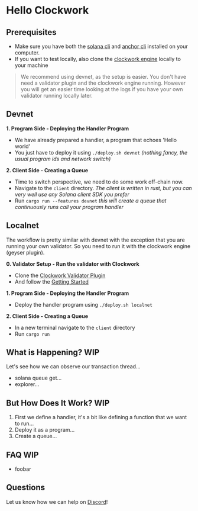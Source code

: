 # **Hello Clockwork**

## Prerequisites
- Make sure you have both the [solana cli](https://docs.solana.com/cli/install-solana-cli-tools) and [anchor cli](https://project-serum.github.io/anchor/getting-started/installation.html#build-from-source-for-other-operating-systems) installed on your computer.
- If you want to test locally, also clone the [clockwork engine](https://github.com/clockwork-xyz/clockwork/) locally to your machine 

> We recommend using devnet, as the setup is easier. You don't have need a validator plugin and the clockwork engine running. However you will get an easier time looking at the logs if you have your own validator running locally later.

## Devnet
**1. Program Side - Deploying the Handler Program**
- We have already prepared a handler, a program that echoes 'Hello world'
- You just have to deploy it using `./deploy.sh devnet` _(nothing fancy, the usual program ids and network switch)_

**2. Client Side - Creating a Queue**
- Time to switch perspective, we need to do some work off-chain now.
- Navigate to the `client` directory. _The client is written in rust, but you can very well use any Solana client SDK you prefer_
- Run `cargo run --features devnet` _this will create a queue that continuously runs call your program handler_

## Localnet

The workflow is pretty similar with devnet with the exception that you are running your own validator. So you need to run it with the clockwork engine (geyser plugin).

**0. Validator Setup - Run the validator with Clockwork**
- Clone the [Clockwork Validator Plugin](https://github.com/clockwork-xyz/clockwork/#getting-started)
- And follow the [Getting Started](https://github.com/clockwork-xyz/clockwork/#getting-started)

**1. Program Side - Deploying the Handler Program**
- Deploy the handler program using `./deploy.sh localnet`

**2. Client Side - Creating a Queue**
- In a new terminal navigate to the `client` directory
- Run `cargo run`

## What is Happening? WIP
Let's see how we can observe our transaction thread...
- solana queue get...
- explorer...

## But How Does It Work? WIP
1. First we define a handler, it's a bit like defining a function that we want to run...
2. Deploy it as a program...
3. Create a queue...


## FAQ WIP
- foobar

## Questions
Let us know how we can help on [Discord](https://discord.gg/epHsTsnUre)!
